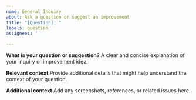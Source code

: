 ```yaml
---
name: General Inquiry
about: Ask a question or suggest an improvement
title: "[Question]: "
labels: question
assignees: ''

---
```


**What is your question or suggestion?**
A clear and concise explanation of your inquiry or improvement idea.

**Relevant context**
Provide additional details that might help understand the context of your question.

**Additional context**
Add any screenshots, references, or related issues here.
